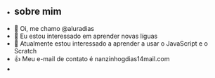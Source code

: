 - ## sobre mim
-  👋 Oi, me chamo @aluradias
- 👀 Eu estou interessado em aprender novas líguas 
- 🌱 Atualmente estou interessado a aprender a usar o JavaScript e o Scratch
- 👍 Meu e-mail de contato é nanzinhogdias14mail.com
- 
